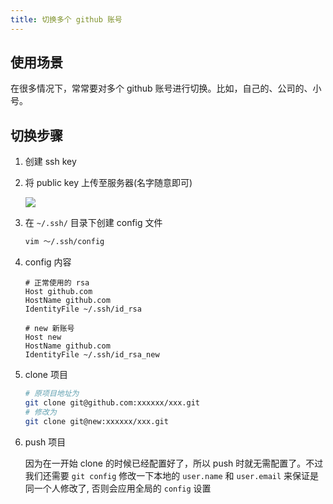```yaml
---
title: 切换多个 github 账号
---
```


## 使用场景

在很多情况下，常常要对多个 github 账号进行切换。比如，自己的、公司的、小号。

## 切换步骤

1. 创建 ssh key

2. 将 public key 上传至服务器(名字随意即可)

   ![](/git/github-add-ssh-key.png)

3. 在 `~/.ssh/` 目录下创建 config 文件

   ```bash
   vim ～/.ssh/config
   ```

4. config 内容

   ```
   # 正常使用的 rsa
   Host github.com
   HostName github.com
   IdentityFile ~/.ssh/id_rsa
    
   # new 新账号
   Host new
   HostName github.com
   IdentityFile ~/.ssh/id_rsa_new
   ```

5. clone 项目

   ```bash
   # 原项目地址为
   git clone git@github.com:xxxxxx/xxx.git
   # 修改为 
   git clone git@new:xxxxxx/xxx.git
   ```

6. push 项目

   因为在一开始 clone 的时候已经配置好了，所以 push 时就无需配置了。不过我们还需要 `git config` 修改一下本地的 `user.name` 和 `user.email` 来保证是同一个人修改了, 否则会应用全局的 `config` 设置

